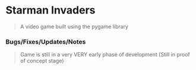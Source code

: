 # Starman Invaders
>A video game built using the pygame library

### Bugs/Fixes/Updates/Notes
>Game is still in a very VERY early phase of development (Still in proof of concept stage)
